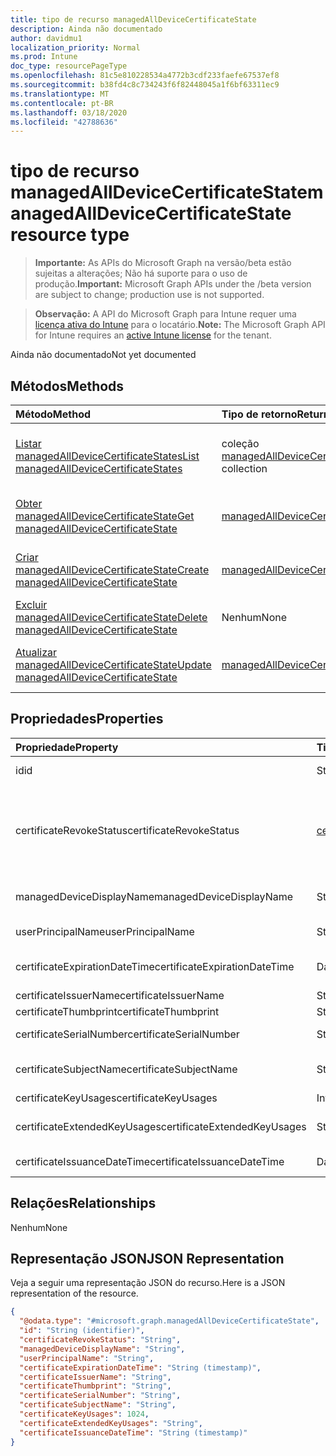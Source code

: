 ```yaml
---
title: tipo de recurso managedAllDeviceCertificateState
description: Ainda não documentado
author: davidmu1
localization_priority: Normal
ms.prod: Intune
doc_type: resourcePageType
ms.openlocfilehash: 81c5e810228534a4772b3cdf233faefe67537ef8
ms.sourcegitcommit: b38fd4c8c734243f6f82448045a1f6bf63311ec9
ms.translationtype: MT
ms.contentlocale: pt-BR
ms.lasthandoff: 03/18/2020
ms.locfileid: "42788636"
---
```

# <a name="managedalldevicecertificatestate-resource-type"></a><span data-ttu-id="0b64a-103">tipo de recurso managedAllDeviceCertificateState</span><span class="sxs-lookup"><span data-stu-id="0b64a-103">managedAllDeviceCertificateState resource type</span></span>

> <span data-ttu-id="0b64a-104">**Importante:** As APIs do Microsoft Graph na versão/beta estão sujeitas a alterações; Não há suporte para o uso de produção.</span><span class="sxs-lookup"><span data-stu-id="0b64a-104">**Important:** Microsoft Graph APIs under the /beta version are subject to change; production use is not supported.</span></span>

> <span data-ttu-id="0b64a-105">**Observação:** A API do Microsoft Graph para Intune requer uma [licença ativa do Intune](https://go.microsoft.com/fwlink/?linkid=839381) para o locatário.</span><span class="sxs-lookup"><span data-stu-id="0b64a-105">**Note:** The Microsoft Graph API for Intune requires an [active Intune license](https://go.microsoft.com/fwlink/?linkid=839381) for the tenant.</span></span>

<span data-ttu-id="0b64a-106">Ainda não documentado</span><span class="sxs-lookup"><span data-stu-id="0b64a-106">Not yet documented</span></span>

## <a name="methods"></a><span data-ttu-id="0b64a-107">Métodos</span><span class="sxs-lookup"><span data-stu-id="0b64a-107">Methods</span></span>
|<span data-ttu-id="0b64a-108">Método</span><span class="sxs-lookup"><span data-stu-id="0b64a-108">Method</span></span>|<span data-ttu-id="0b64a-109">Tipo de retorno</span><span class="sxs-lookup"><span data-stu-id="0b64a-109">Return Type</span></span>|<span data-ttu-id="0b64a-110">Descrição</span><span class="sxs-lookup"><span data-stu-id="0b64a-110">Description</span></span>|
|:---|:---|:---|
|[<span data-ttu-id="0b64a-111">Listar managedAllDeviceCertificateStates</span><span class="sxs-lookup"><span data-stu-id="0b64a-111">List managedAllDeviceCertificateStates</span></span>](../api/intune-deviceconfig-managedalldevicecertificatestate-list.md)|<span data-ttu-id="0b64a-112">coleção [managedAllDeviceCertificateState](../resources/intune-deviceconfig-managedalldevicecertificatestate.md)</span><span class="sxs-lookup"><span data-stu-id="0b64a-112">[managedAllDeviceCertificateState](../resources/intune-deviceconfig-managedalldevicecertificatestate.md) collection</span></span>|<span data-ttu-id="0b64a-113">Listar Propriedades e relações dos objetos [managedAllDeviceCertificateState](../resources/intune-deviceconfig-managedalldevicecertificatestate.md) .</span><span class="sxs-lookup"><span data-stu-id="0b64a-113">List properties and relationships of the [managedAllDeviceCertificateState](../resources/intune-deviceconfig-managedalldevicecertificatestate.md) objects.</span></span>|
|[<span data-ttu-id="0b64a-114">Obter managedAllDeviceCertificateState</span><span class="sxs-lookup"><span data-stu-id="0b64a-114">Get managedAllDeviceCertificateState</span></span>](../api/intune-deviceconfig-managedalldevicecertificatestate-get.md)|[<span data-ttu-id="0b64a-115">managedAllDeviceCertificateState</span><span class="sxs-lookup"><span data-stu-id="0b64a-115">managedAllDeviceCertificateState</span></span>](../resources/intune-deviceconfig-managedalldevicecertificatestate.md)|<span data-ttu-id="0b64a-116">Leia as propriedades e as relações do objeto [managedAllDeviceCertificateState](../resources/intune-deviceconfig-managedalldevicecertificatestate.md) .</span><span class="sxs-lookup"><span data-stu-id="0b64a-116">Read properties and relationships of the [managedAllDeviceCertificateState](../resources/intune-deviceconfig-managedalldevicecertificatestate.md) object.</span></span>|
|[<span data-ttu-id="0b64a-117">Criar managedAllDeviceCertificateState</span><span class="sxs-lookup"><span data-stu-id="0b64a-117">Create managedAllDeviceCertificateState</span></span>](../api/intune-deviceconfig-managedalldevicecertificatestate-create.md)|[<span data-ttu-id="0b64a-118">managedAllDeviceCertificateState</span><span class="sxs-lookup"><span data-stu-id="0b64a-118">managedAllDeviceCertificateState</span></span>](../resources/intune-deviceconfig-managedalldevicecertificatestate.md)|<span data-ttu-id="0b64a-119">Criar um novo objeto [managedAllDeviceCertificateState](../resources/intune-deviceconfig-managedalldevicecertificatestate.md) .</span><span class="sxs-lookup"><span data-stu-id="0b64a-119">Create a new [managedAllDeviceCertificateState](../resources/intune-deviceconfig-managedalldevicecertificatestate.md) object.</span></span>|
|[<span data-ttu-id="0b64a-120">Excluir managedAllDeviceCertificateState</span><span class="sxs-lookup"><span data-stu-id="0b64a-120">Delete managedAllDeviceCertificateState</span></span>](../api/intune-deviceconfig-managedalldevicecertificatestate-delete.md)|<span data-ttu-id="0b64a-121">Nenhum</span><span class="sxs-lookup"><span data-stu-id="0b64a-121">None</span></span>|<span data-ttu-id="0b64a-122">Exclui [managedAllDeviceCertificateState](../resources/intune-deviceconfig-managedalldevicecertificatestate.md).</span><span class="sxs-lookup"><span data-stu-id="0b64a-122">Deletes a [managedAllDeviceCertificateState](../resources/intune-deviceconfig-managedalldevicecertificatestate.md).</span></span>|
|[<span data-ttu-id="0b64a-123">Atualizar managedAllDeviceCertificateState</span><span class="sxs-lookup"><span data-stu-id="0b64a-123">Update managedAllDeviceCertificateState</span></span>](../api/intune-deviceconfig-managedalldevicecertificatestate-update.md)|[<span data-ttu-id="0b64a-124">managedAllDeviceCertificateState</span><span class="sxs-lookup"><span data-stu-id="0b64a-124">managedAllDeviceCertificateState</span></span>](../resources/intune-deviceconfig-managedalldevicecertificatestate.md)|<span data-ttu-id="0b64a-125">Atualiza as propriedades de um objeto [managedAllDeviceCertificateState](../resources/intune-deviceconfig-managedalldevicecertificatestate.md) .</span><span class="sxs-lookup"><span data-stu-id="0b64a-125">Update the properties of a [managedAllDeviceCertificateState](../resources/intune-deviceconfig-managedalldevicecertificatestate.md) object.</span></span>|

## <a name="properties"></a><span data-ttu-id="0b64a-126">Propriedades</span><span class="sxs-lookup"><span data-stu-id="0b64a-126">Properties</span></span>
|<span data-ttu-id="0b64a-127">Propriedade</span><span class="sxs-lookup"><span data-stu-id="0b64a-127">Property</span></span>|<span data-ttu-id="0b64a-128">Tipo</span><span class="sxs-lookup"><span data-stu-id="0b64a-128">Type</span></span>|<span data-ttu-id="0b64a-129">Descrição</span><span class="sxs-lookup"><span data-stu-id="0b64a-129">Description</span></span>|
|:---|:---|:---|
|<span data-ttu-id="0b64a-130">id</span><span class="sxs-lookup"><span data-stu-id="0b64a-130">id</span></span>|<span data-ttu-id="0b64a-131">String</span><span class="sxs-lookup"><span data-stu-id="0b64a-131">String</span></span>|<span data-ttu-id="0b64a-132">Chave da entidade.</span><span class="sxs-lookup"><span data-stu-id="0b64a-132">Key of the entity.</span></span>|
|<span data-ttu-id="0b64a-133">certificateRevokeStatus</span><span class="sxs-lookup"><span data-stu-id="0b64a-133">certificateRevokeStatus</span></span>|[<span data-ttu-id="0b64a-134">certificateRevocationStatus</span><span class="sxs-lookup"><span data-stu-id="0b64a-134">certificateRevocationStatus</span></span>](../resources/intune-deviceconfig-certificaterevocationstatus.md)|<span data-ttu-id="0b64a-135">Revogar status.</span><span class="sxs-lookup"><span data-stu-id="0b64a-135">Revoke status.</span></span> <span data-ttu-id="0b64a-136">Os valores possíveis são: `none`, `pending`, `issued`, `failed`, `revoked`.</span><span class="sxs-lookup"><span data-stu-id="0b64a-136">Possible values are: `none`, `pending`, `issued`, `failed`, `revoked`.</span></span>|
|<span data-ttu-id="0b64a-137">managedDeviceDisplayName</span><span class="sxs-lookup"><span data-stu-id="0b64a-137">managedDeviceDisplayName</span></span>|<span data-ttu-id="0b64a-138">String</span><span class="sxs-lookup"><span data-stu-id="0b64a-138">String</span></span>|<span data-ttu-id="0b64a-139">Nome de exibição do dispositivo</span><span class="sxs-lookup"><span data-stu-id="0b64a-139">Device display name</span></span>|
|<span data-ttu-id="0b64a-140">userPrincipalName</span><span class="sxs-lookup"><span data-stu-id="0b64a-140">userPrincipalName</span></span>|<span data-ttu-id="0b64a-141">String</span><span class="sxs-lookup"><span data-stu-id="0b64a-141">String</span></span>|<span data-ttu-id="0b64a-142">Nome UPN</span><span class="sxs-lookup"><span data-stu-id="0b64a-142">User principal name</span></span>|
|<span data-ttu-id="0b64a-143">certificateExpirationDateTime</span><span class="sxs-lookup"><span data-stu-id="0b64a-143">certificateExpirationDateTime</span></span>|<span data-ttu-id="0b64a-144">DateTimeOffset</span><span class="sxs-lookup"><span data-stu-id="0b64a-144">DateTimeOffset</span></span>|<span data-ttu-id="0b64a-145">Data de vencimento do certificado</span><span class="sxs-lookup"><span data-stu-id="0b64a-145">Certificate expiry date</span></span>|
|<span data-ttu-id="0b64a-146">certificateIssuerName</span><span class="sxs-lookup"><span data-stu-id="0b64a-146">certificateIssuerName</span></span>|<span data-ttu-id="0b64a-147">String</span><span class="sxs-lookup"><span data-stu-id="0b64a-147">String</span></span>|<span data-ttu-id="0b64a-148">Emissor</span><span class="sxs-lookup"><span data-stu-id="0b64a-148">Issuer</span></span>|
|<span data-ttu-id="0b64a-149">certificateThumbprint</span><span class="sxs-lookup"><span data-stu-id="0b64a-149">certificateThumbprint</span></span>|<span data-ttu-id="0b64a-150">String</span><span class="sxs-lookup"><span data-stu-id="0b64a-150">String</span></span>|<span data-ttu-id="0b64a-151">Identificação</span><span class="sxs-lookup"><span data-stu-id="0b64a-151">Thumbprint</span></span>|
|<span data-ttu-id="0b64a-152">certificateSerialNumber</span><span class="sxs-lookup"><span data-stu-id="0b64a-152">certificateSerialNumber</span></span>|<span data-ttu-id="0b64a-153">String</span><span class="sxs-lookup"><span data-stu-id="0b64a-153">String</span></span>|<span data-ttu-id="0b64a-154">Número de série</span><span class="sxs-lookup"><span data-stu-id="0b64a-154">Serial number</span></span>|
|<span data-ttu-id="0b64a-155">certificateSubjectName</span><span class="sxs-lookup"><span data-stu-id="0b64a-155">certificateSubjectName</span></span>|<span data-ttu-id="0b64a-156">String</span><span class="sxs-lookup"><span data-stu-id="0b64a-156">String</span></span>|<span data-ttu-id="0b64a-157">Nome do assunto do certificado</span><span class="sxs-lookup"><span data-stu-id="0b64a-157">Certificate subject name</span></span>|
|<span data-ttu-id="0b64a-158">certificateKeyUsages</span><span class="sxs-lookup"><span data-stu-id="0b64a-158">certificateKeyUsages</span></span>|<span data-ttu-id="0b64a-159">Int32</span><span class="sxs-lookup"><span data-stu-id="0b64a-159">Int32</span></span>|<span data-ttu-id="0b64a-160">Uso de chave</span><span class="sxs-lookup"><span data-stu-id="0b64a-160">Key Usage</span></span>|
|<span data-ttu-id="0b64a-161">certificateExtendedKeyUsages</span><span class="sxs-lookup"><span data-stu-id="0b64a-161">certificateExtendedKeyUsages</span></span>|<span data-ttu-id="0b64a-162">String</span><span class="sxs-lookup"><span data-stu-id="0b64a-162">String</span></span>|<span data-ttu-id="0b64a-163">Uso avançado de chave</span><span class="sxs-lookup"><span data-stu-id="0b64a-163">Enhanced Key Usage</span></span>|
|<span data-ttu-id="0b64a-164">certificateIssuanceDateTime</span><span class="sxs-lookup"><span data-stu-id="0b64a-164">certificateIssuanceDateTime</span></span>|<span data-ttu-id="0b64a-165">DateTimeOffset</span><span class="sxs-lookup"><span data-stu-id="0b64a-165">DateTimeOffset</span></span>|<span data-ttu-id="0b64a-166">Data de emissão</span><span class="sxs-lookup"><span data-stu-id="0b64a-166">Issuance date</span></span>|

## <a name="relationships"></a><span data-ttu-id="0b64a-167">Relações</span><span class="sxs-lookup"><span data-stu-id="0b64a-167">Relationships</span></span>
<span data-ttu-id="0b64a-168">Nenhum</span><span class="sxs-lookup"><span data-stu-id="0b64a-168">None</span></span>

## <a name="json-representation"></a><span data-ttu-id="0b64a-169">Representação JSON</span><span class="sxs-lookup"><span data-stu-id="0b64a-169">JSON Representation</span></span>
<span data-ttu-id="0b64a-170">Veja a seguir uma representação JSON do recurso.</span><span class="sxs-lookup"><span data-stu-id="0b64a-170">Here is a JSON representation of the resource.</span></span>
<!-- {
  "blockType": "resource",
  "keyProperty": "id",
  "@odata.type": "microsoft.graph.managedAllDeviceCertificateState"
}
-->
``` json
{
  "@odata.type": "#microsoft.graph.managedAllDeviceCertificateState",
  "id": "String (identifier)",
  "certificateRevokeStatus": "String",
  "managedDeviceDisplayName": "String",
  "userPrincipalName": "String",
  "certificateExpirationDateTime": "String (timestamp)",
  "certificateIssuerName": "String",
  "certificateThumbprint": "String",
  "certificateSerialNumber": "String",
  "certificateSubjectName": "String",
  "certificateKeyUsages": 1024,
  "certificateExtendedKeyUsages": "String",
  "certificateIssuanceDateTime": "String (timestamp)"
}
```



